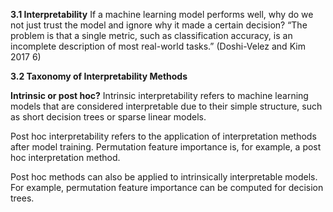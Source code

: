 **3.1 Interpretability**
If a machine learning model performs well, why do we not just trust the model and ignore why it made a certain decision? 
“The problem is that a single metric, such as classification accuracy, is an incomplete description of most real-world tasks.” 
(Doshi-Velez and Kim 2017 6)

**3.2 Taxonomy of Interpretability Methods**

**Intrinsic or post hoc?**
Intrinsic interpretability refers to machine learning models that are considered interpretable due to their simple structure, such as short decision trees or sparse linear models.

Post hoc interpretability refers to the application of interpretation methods after model training. Permutation feature importance is, for example, a post hoc interpretation method.

Post hoc methods can also be applied to intrinsically interpretable models. For example, permutation feature importance can be computed for decision trees.



